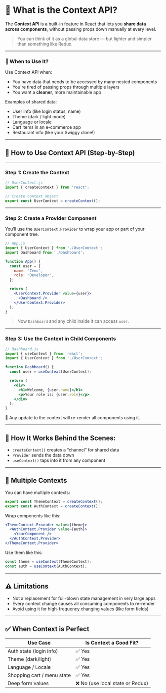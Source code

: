 
# 🔷 What is the Context API?

The **Context API** is a built-in feature in React that lets you **share data across components**, without passing props down manually at every level.

> You can think of it as a global data store — but lighter and simpler than something like Redux.

---

### 🧠 When to Use It?

Use Context API when:
- You have data that needs to be accessed by many nested components
- You're tired of passing props through multiple layers
- You want a **cleaner**, more maintainable app

Examples of shared data:
- User info (like login status, name)
- Theme (dark / light mode)
- Language or locale
- Cart items in an e-commerce app
- Restaurant info (like your Swiggy clone!)

---

## 🔧 How to Use Context API (Step-by-Step)

---

### **Step 1: Create the Context**

```jsx
// UserContext.js
import { createContext } from "react";

// Create context object
export const UserContext = createContext();
```

---

### **Step 2: Create a Provider Component**

You’ll use the `UserContext.Provider` to wrap your app or part of your component tree.

```jsx
// App.js
import { UserContext } from './UserContext';
import Dashboard from './Dashboard';

function App() {
  const user = {
    name: "Zeno",
    role: "Developer",
  };

  return (
    <UserContext.Provider value={user}>
      <Dashboard />
    </UserContext.Provider>
  );
}
```

> Now `Dashboard` and any child inside it can access `user`.

---

### **Step 3: Use the Context in Child Components**

```jsx
// Dashboard.js
import { useContext } from 'react';
import { UserContext } from './UserContext';

function Dashboard() {
  const user = useContext(UserContext);

  return (
    <div>
      <h1>Welcome, {user.name}</h1>
      <p>Your role is: {user.role}</p>
    </div>
  );
}
```

🔁 Any update to the context will re-render all components using it.

---

## 🔄 How It Works Behind the Scenes:

- `createContext()` creates a “channel” for shared data
- `Provider` sends the data down
- `useContext()` taps into it from any component

---

## 🧩 Multiple Contexts

You can have multiple contexts:

```jsx
export const ThemeContext = createContext();
export const AuthContext = createContext();
```

Wrap components like this:

```jsx
<ThemeContext.Provider value={theme}>
  <AuthContext.Provider value={auth}>
    <YourComponent />
  </AuthContext.Provider>
</ThemeContext.Provider>
```

Use them like this:

```jsx
const theme = useContext(ThemeContext);
const auth = useContext(AuthContext);
```

---

## ⚠️ Limitations

- Not a replacement for full-blown state management in very large apps
- Every context change causes all consuming components to re-render
- Avoid using it for high-frequency changing values (like form fields)

---

## ✅ When Context is Perfect

| Use Case                   | Is Context a Good Fit? |
|----------------------------|------------------------|
| Auth state (login info)    | ✅ Yes                 |
| Theme (dark/light)         | ✅ Yes                 |
| Language / Locale          | ✅ Yes                 |
| Shopping cart / menu state | ✅ Yes                 |
| Deep form values           | ❌ No (use local state or Redux) |

